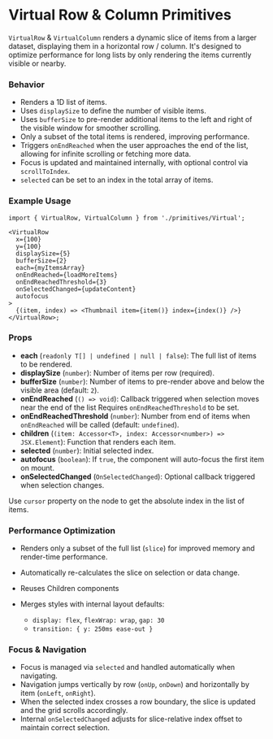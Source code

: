 # Virtual Row & Column Primitives

`VirtualRow` & `VirtualColumn` renders a dynamic slice of items from a larger dataset, displaying them in a horizontal row / column. It's designed to optimize performance for long lists by only rendering the items currently visible or nearby.

### Behavior

- Renders a 1D list of items.
- Uses `displaySize` to define the number of visible items.
- Uses `bufferSize` to pre-render additional items to the left and right of the visible window for smoother scrolling.
- Only a subset of the total items is rendered, improving performance.
- Triggers `onEndReached` when the user approaches the end of the list, allowing for infinite scrolling or fetching more data.
- Focus is updated and maintained internally, with optional control via `scrollToIndex`.
- `selected` can be set to an index in the total array of items.

### Example Usage

```tsx
import { VirtualRow, VirtualColumn } from './primitives/Virtual';

<VirtualRow
  x={100}
  y={100}
  displaySize={5}
  bufferSize={2}
  each={myItemsArray}
  onEndReached={loadMoreItems}
  onEndReachedThreshold={3}
  onSelectedChanged={updateContent}
  autofocus
>
  {(item, index) => <Thumbnail item={item()} index={index()} />}
</VirtualRow>;
```

### Props

- **each** (`readonly T[] | undefined | null | false`): The full list of items to be rendered.
- **displaySize** (`number`): Number of items per row (required).
- **bufferSize** (`number`): Number of items to pre-render above and below the visible area (default: `2`).
- **onEndReached** (`() => void`): Callback triggered when selection moves near the end of the list Requires `onEndReachedThreshold` to be set.
- **onEndReachedThreshold** (`number`): Number from end of items when `onEndReached` will be called (default: `undefined`).
- **children** (`(item: Accessor<T>, index: Accessor<number>) => JSX.Element`): Function that renders each item.
- **selected** (`number`): Initial selected index.
- **autofocus** (`boolean`): If `true`, the component will auto-focus the first item on mount.
- **onSelectedChanged** (`OnSelectedChanged`): Optional callback triggered when selection changes.

Use `cursor` property on the node to get the absolute index in the list of items.

### Performance Optimization

- Renders only a subset of the full list (`slice`) for improved memory and render-time performance.
- Automatically re-calculates the slice on selection or data change.
- Reuses Children components
- Merges styles with internal layout defaults:

  - `display: flex`, `flexWrap: wrap`, `gap: 30`
  - `transition: { y: 250ms ease-out }`

### Focus & Navigation

- Focus is managed via `selected` and handled automatically when navigating.
- Navigation jumps vertically by row (`onUp`, `onDown`) and horizontally by item (`onLeft`, `onRight`).
- When the selected index crosses a row boundary, the slice is updated and the grid scrolls accordingly.
- Internal `onSelectedChanged` adjusts for slice-relative index offset to maintain correct selection.
